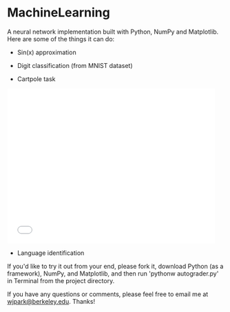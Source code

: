 # MachineLearning
A neural network implementation built with Python, NumPy and Matplotlib. Here are some of the things it can do:

- Sin(x) approximation

- Digit classification (from MNIST dataset)

- Cartpole task

<iframe src='//gifs.com/embed/cartpole-task-oQJAzk' frameborder='0' scrolling='no' width='482px' height='360px' style='-webkit-backface-visibility: hidden;-webkit-transform: scale(1);' ></iframe>

- Language identification

If you'd like to try it out from your end, please fork it, download Python (as a framework), NumPy, and Matplotlib, and then run 'pythonw autograder.py' in Terminal from the project directory.

If you have any questions or comments, please feel free to email me at wjpark@berkeley.edu. Thanks!

